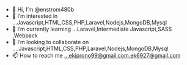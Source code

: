 - 👋 Hi, I’m @enstrom480b
- 👀 I’m interested in ...Javascript,HTML,CSS,PHP,Laravel,Nodejs,MongoDB,Mysql
- 🌱 I’m currently learning ...Laravel,Intermediate Javascript,SASS ,Webpack
- 💞️ I’m looking to collaborate on ....Javascript,HTML,CSS,PHP,Laravel,Nodejs,MongoDB,Mysql
- 📫 How to reach me ...ekiprono99@gmail.com,ek6927@gmail.com

<!---
enstrom480b/enstrom480b is a ✨ special ✨ repository because its `README.md` (this file) appears on your GitHub profile.
You can click the Preview link to take a look at your changes.
--->
